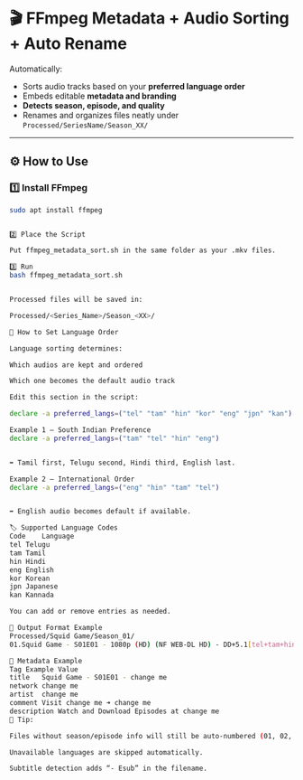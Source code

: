 # 🎬 FFmpeg Metadata + Audio Sorting + Auto Rename

Automatically:
- Sorts audio tracks based on your **preferred language order**
- Embeds editable **metadata and branding**
- **Detects season, episode, and quality**
- Renames and organizes files neatly under `Processed/SeriesName/Season_XX/`

---

## ⚙️ How to Use

### 1️⃣ Install FFmpeg
```bash
sudo apt install ffmpeg


2️⃣ Place the Script

Put ffmpeg_metadata_sort.sh in the same folder as your .mkv files.

3️⃣ Run
bash ffmpeg_metadata_sort.sh


Processed files will be saved in:

Processed/<Series_Name>/Season_<XX>/

🧠 How to Set Language Order

Language sorting determines:

Which audios are kept and ordered

Which one becomes the default audio track

Edit this section in the script:

declare -a preferred_langs=("tel" "tam" "hin" "kor" "eng" "jpn" "kan")

Example 1 – South Indian Preference
declare -a preferred_langs=("tam" "tel" "hin" "eng")


➡ Tamil first, Telugu second, Hindi third, English last.

Example 2 – International Order
declare -a preferred_langs=("eng" "hin" "tam" "tel")


➡ English audio becomes default if available.

🏷️ Supported Language Codes
Code	Language
tel	Telugu
tam	Tamil
hin	Hindi
eng	English
kor	Korean
jpn	Japanese
kan	Kannada

You can add or remove entries as needed.

🧾 Output Format Example
Processed/Squid Game/Season_01/
01.Squid Game - S01E01 - 1080p (HD) (NF WEB-DL HD) - DD+5.1[tel+tam+hin+eng] - Esub.mkv

🧾 Metadata Example
Tag	Example Value
title	Squid Game - S01E01 - change me
network	change me
artist	change me
comment	Visit change me ➜ change me
description	Watch and Download Episodes at change me
🧩 Tip:

Files without season/episode info will still be auto-numbered (01, 02, etc).

Unavailable languages are skipped automatically.

Subtitle detection adds “- Esub” in the filename.
